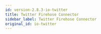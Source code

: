 ```yaml
---
id: version-2.8.3-io-twitter
title: Twitter Firehose Connector
sidebar_label: Twitter Firehose Connector
original_id: io-twitter
---
```


